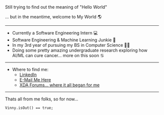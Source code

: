 Still trying to find out the meaning of "Hello World"

... but in the meantime, welcome to My World 🌎

-----------------------------------------------------

* Currently a Software Engineering Intern 💻
* Software Engineering & Machine Learning Junkie 🤖
* In my 3rd year of pursuing my BS in Computer Science 👨‍🎓
* Doing some pretty amazing undergraduate research exploring how AI/ML can cure cancer... more on this soon ♋

-----------------------------------------------------

* Where to find me:
  - <a href="https://www.linkedin.com/in/vincenzodaria/">LinkedIn</a>
  - <a href="mailto:vincenzo.daria01@gmail.com">E-Mail Me Here</a>
  - <a href="https://forum.xda-developers.com/m/vin_001.7779995/">XDA Forums... where it all began for me</a>
-------------------------------------------------------------
Thats all from me folks, so for now...
```
Vinny.isOut() == true;
```


